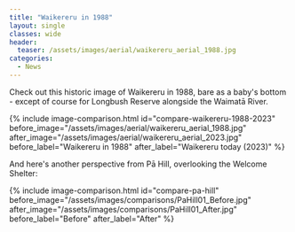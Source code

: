 ```yaml
---
title: "Waikereru in 1988"
layout: single
classes: wide
header:
  teaser: /assets/images/aerial/waikereru_aerial_1988.jpg
categories:
  - News
---
```


Check out this historic image of Waikereru in 1988, bare as a baby's bottom - except of course for Longbush Reserve alongside the Waimatā River.

{% include image-comparison.html 
    id="compare-waikereru-1988-2023"
    before_image="/assets/images/aerial/waikereru_aerial_1988.jpg"
    after_image="/assets/images/aerial/waikereru_aerial_2023.jpg"
    before_label="Waikereru in 1988"
    after_label="Waikereru today (2023)"
%}


And here's another perspective from Pā Hill, overlooking the Welcome Shelter:

{% include image-comparison.html 
    id="compare-pa-hill"
    before_image="/assets/images/comparisons/PaHill01_Before.jpg"
    after_image="/assets/images/comparisons/PaHill01_After.jpg"
    before_label="Before"
    after_label="After"
%}